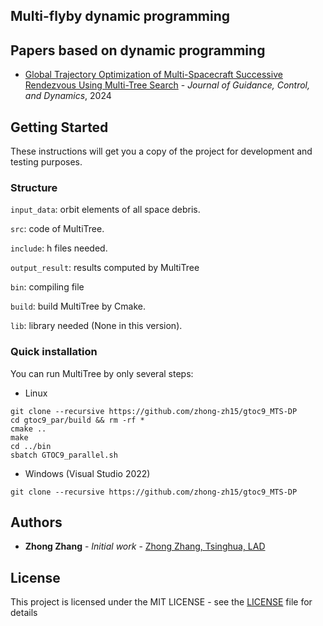 ## Multi-flyby dynamic programming
<!---
MultiTree Search is Open Source Algorithm for Multi-Spacecraft Successive Rendevous Mission. It was created in the 11th edition of the China Trajectory Optimization Competition (CTOC11) and then improved and tested for the 9th edition of the Global Trajectory Optimization Competition (GTOC9).

MultiTree Search is a natural extension of the original tree search framework, aiming to store with minimum space complexity, where the traditional tree search algorithm can be easily developed. This version combines the classic beam search with local search for better performance in GTOC9, which can be regarded as a variant multi-travel-salesman problem. We also apply dynamic programming to obtain the optimal rendevous time sequence (a continuous variable optimization problem). As far as we know, this is the first time we can give a theory-proof global optimal result in time optimization under a given rendevous sequence.

Parallized with OpenMP (for shared memory systems), MultiTree can execute on supercomputers, clusters, or multi-core PCs running a Linux-based (or Windows) operating system. Now, MultiTree can only be run on the C++ platform. 

If you use this code or parts of this code for results presented in a scientific publication, we would greatly appreciate a citation either to this code or to our published papers listed below.
-->
## Papers based on dynamic programming

* [Global Trajectory Optimization of Multi-Spacecraft Successive  Rendezvous Using Multi-Tree Search](https://arc.aiaa.org/doi/10.2514/1.G007764) - *Journal of Guidance, Control, and Dynamics*, 2024

## Getting Started

These instructions will get you a copy of the project for development and testing purposes.

### Structure
  `input_data`: orbit elements of all space debris.
  
  `src`: code of MultiTree.

  `include`: h files needed.

  `output_result`: results computed by MultiTree

  `bin`: compiling file

  `build`:  build MultiTree by Cmake.

  `lib`: library needed (None in this version).

### Quick installation 

You can run MultiTree by only several steps:

* Linux 
```
git clone --recursive https://github.com/zhong-zh15/gtoc9_MTS-DP
cd gtoc9_par/build && rm -rf *
cmake ..
make
cd ../bin 
sbatch GTOC9_parallel.sh
```

* Windows (Visual Studio 2022)
```
git clone --recursive https://github.com/zhong-zh15/gtoc9_MTS-DP
```

## Authors

* **Zhong Zhang** - *Initial work* - [Zhong Zhang, Tsinghua, LAD](https://github.com/zhong-zh15)


<!---
See also the list of [contributors](AUTHORS.md) who participated in this project.
-->

## License

This project is licensed under the MIT LICENSE - see the [LICENSE](LICENSE) file for details

<!---
## Acknowledgments

* Prof. Baoyin and colleagues in LAD
-->
